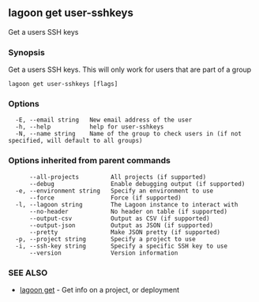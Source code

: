 ## lagoon get user-sshkeys

Get a users SSH keys

### Synopsis

Get a users SSH keys. This will only work for users that are part of a group

```
lagoon get user-sshkeys [flags]
```

### Options

```
  -E, --email string   New email address of the user
  -h, --help           help for user-sshkeys
  -N, --name string    Name of the group to check users in (if not specified, will default to all groups)
```

### Options inherited from parent commands

```
      --all-projects         All projects (if supported)
      --debug                Enable debugging output (if supported)
  -e, --environment string   Specify an environment to use
      --force                Force (if supported)
  -l, --lagoon string        The Lagoon instance to interact with
      --no-header            No header on table (if supported)
      --output-csv           Output as CSV (if supported)
      --output-json          Output as JSON (if supported)
      --pretty               Make JSON pretty (if supported)
  -p, --project string       Specify a project to use
  -i, --ssh-key string       Specify a specific SSH key to use
      --version              Version information
```

### SEE ALSO

* [lagoon get](lagoon_get.md)	 - Get info on a project, or deployment

